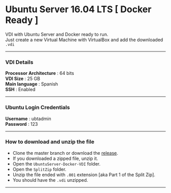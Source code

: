 # Ubuntu Server 16.04 LTS [ **Docker Ready** ]

VDI with Ubuntu Server and Docker ready to run.  
Just create a new Virtual Machine with VirtualBox and add the downloaded `.vdi`

----

### VDI Details

**Processor Architecture** :  64 bits    
**VDI Size** :   25 GB  
**Main language** :  Spanish  
**SSH** :  Enabled

----

### Ubuntu Login Credentials

**Username** : ubtadmin    
**Password** : 123  

----

### How to download and unzip the file

+ Clone the master branch or download the [release](https://github.com/amgxv/UbuntuServer-Docker-VDI/archive/v1.zip).  
+ If you downloaded a zipped file, unzip it.  
+ Open the `UbuntuServer-Docker-VDI` folder.  
+ Open the `SplitZip` folder.  
+ Unzip the file ended with `.001` extension [aka Part 1 of the Split Zip].  
+ You should have the `.vdi` unzipped.

----
